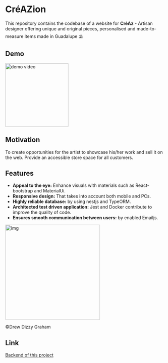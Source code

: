 # CréAZion

This repository contains the codebase of a website for <strong>CréAz</strong> - Artisan designer offering unique and original pieces, personalised and made-to-measure items made in Guadalupe ⛱
<br/>

## Demo

<img src="https://media.giphy.com/media/v1.Y2lkPTc5MGI3NjExcWhxNjNuYmEydGs3N3J2bjNjemhtYzFoNWFkY2gyZ3JwY25mbHFzciZlcD12MV9pbnRlcm5hbF9naWZfYnlfaWQmY3Q9Zw/UyIFTgsOa2QG2Rh91Y/giphy.gif" alt="demo video" width="200px"/>

## Motivation

To create opportunities for the artist to showcase his/her work and sell it on the web. Provide an accessible store space for all customers.

## Features

- **Appeal to the eye:** Enhance visuals with materials such as React-bootstrap and MaterialUi.
- **Responsive design:** That takes into account both mobile and PCs.
- **Highly reliable database:** by using nestjs and TypeORM.
- **Architected test driven application:** Jest and Docker contribute to improve the quality of code.
- **Ensures smooth communication between users:** by enabled Emailjs. 

<img src="https://images.unsplash.com/photo-1501644898242-cfea317d7faf?q=80&w=1887&auto=format&fit=crop&ixlib=rb-4.0.3&ixid=M3wxMjA3fDB8MHxwaG90by1wYWdlfHx8fGVufDB8fHx8fA%3D%3D" alt="img" height="300px"/>
<p>
&copy;Drew Dizzy Graham
</p>

## Link

[Backend of this project](https://github.com/miku0129/boutique_de_sacs)

